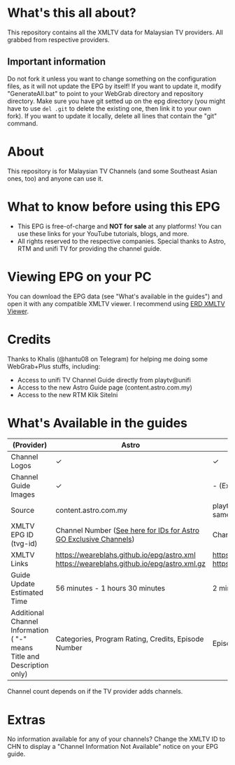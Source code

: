 # What's this all about?
This repository contains all the XMLTV data for Malaysian TV providers. All grabbed from respective providers.

## Important information
Do not fork it unless you want to change something on the configuration files, as it will not update the EPG by itself! If you want to update it, modify "GenerateAll.bat" to point to your WebGrab directory and repository directory. Make sure you have git setted up on the epg directory (you might have to use ``del .git`` to delete the existing one, then link it to your own fork). If you want to update it locally, delete all lines that contain the "git" command.

# About
This repository is for Malaysian TV Channels (and some Southeast Asian ones, too) and anyone can use it.

# What to know before using this EPG
- This EPG is free-of-charge and **NOT for sale** at any platforms! You can use these links for your YouTube tutorials, blogs, and more.
- All rights reserved to the respective companies. Special thanks to Astro, RTM and unifi TV for providing the channel guide.

# Viewing EPG on your PC
You can download the EPG data (see "What's available in the guides") and open it with any compatible XMLTV viewer. I recommend using [ERD XMLTV Viewer](https://erdesigns.eu/app/freeware/view/4).

# Credits
Thanks to Khalis (@hantu08 on Telegram) for helping me doing some WebGrab+Plus stuffs, including:
 - Access to unifi TV Channel Guide directly from playtv@unifi  
 - Access to the new Astro Guide page (content.astro.com.my)
 - Access to the new RTM Klik SiteIni

# What's Available in the guides
| (Provider) | Astro | unifi TV | RTM Klik | MYTV Broadcasting / myFreeview |
|--|--|--|--|--|
| Channel Logos | ✓ | ✓ | ✓ (Not Transparent) | ✓ (RTM Klik sources are not transparent) |
| Channel Guide Images | ✓ | - (Except Astro sources) | - | - |
| Source | content.astro.com.my | playtv.unifi.com.my (Some channels uses same source as Astro) | rtmklik.rtm.gov.my | rtmklik.gov.my / content.astro.com.my |
| XMLTV EPG ID (tvg-id) | Channel Number ([See here for IDs for Astro GO Exclusive Channels](https://weareblahs.github.io/epg/misc/AGEC.md)) | Channel Name | [See Here](https://weareblahs.github.io/epg/misc/RTMK.md) | Channel Number |
| XMLTV Links | https://weareblahs.github.io/epg/astro.xml  https://weareblahs.github.io/epg/astro.xml.gz | https://weareblahs.github.io/epg/unifitv.xml  https://weareblahs.github.io/epg/unifitv.xml.gz | https://weareblahs.github.io/epg/rtmklik.xml  https://weareblahs.github.io/epg/rtmklik.xml.gz | https://weareblahs.github.io/epg/mytv.xml  https://weareblahs.github.io/epg/mytv.xml.gz |
| Guide Update Estimated Time | 56 minutes - 1 hours 30 minutes | 2 minutes - 10 minutes | 36 seconds - 2 minutes | 3 minutes - 4 minutes |
| Additional Channel Information ( "-" means Title and Description only) | Categories, Program Rating, Credits, Episode Number | Episode Number | Episode Number, Category | Program Rating, Episode Number |

Channel count depends on if the TV provider adds channels.
# Extras
No information available for any of your channels? Change the XMLTV ID to CHN to display a "Channel Information Not Available" notice on your EPG guide.